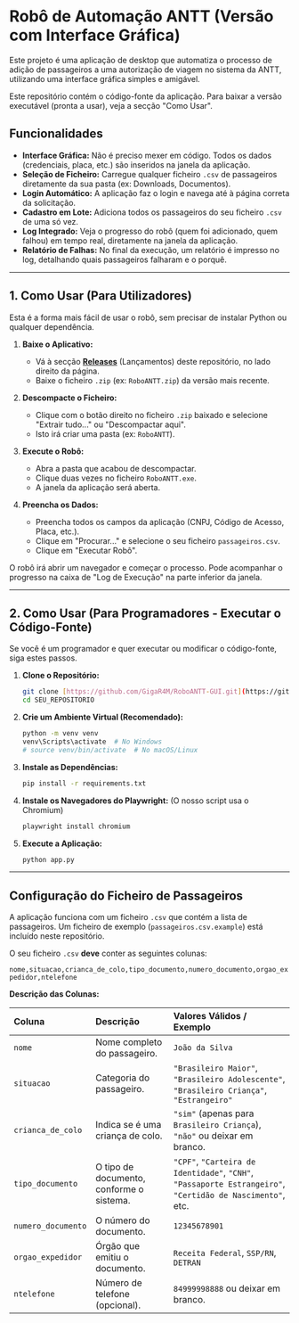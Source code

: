 # Robô de Automação ANTT (Versão com Interface Gráfica)

Este projeto é uma aplicação de desktop que automatiza o processo de adição de passageiros a uma autorização de viagem no sistema da ANTT, utilizando uma interface gráfica simples e amigável.

Este repositório contém o código-fonte da aplicação. Para baixar a versão executável (pronta a usar), veja a secção "Como Usar".



## Funcionalidades

* **Interface Gráfica:** Não é preciso mexer em código. Todos os dados (credenciais, placa, etc.) são inseridos na janela da aplicação.
* **Seleção de Ficheiro:** Carregue qualquer ficheiro `.csv` de passageiros diretamente da sua pasta (ex: Downloads, Documentos).
* **Login Automático:** A aplicação faz o login e navega até à página correta da solicitação.
* **Cadastro em Lote:** Adiciona todos os passageiros do seu ficheiro `.csv` de uma só vez.
* **Log Integrado:** Veja o progresso do robô (quem foi adicionado, quem falhou) em tempo real, diretamente na janela da aplicação.
* **Relatório de Falhas:** No final da execução, um relatório é impresso no log, detalhando quais passageiros falharam e o porquê.

---

## 1. Como Usar (Para Utilizadores)

Esta é a forma mais fácil de usar o robô, sem precisar de instalar Python ou qualquer dependência.

1.  **Baixe o Aplicativo:**
    * Vá à secção **[Releases](https://github.com/GigaR4M/RoboANTT-GUI/releases)** (Lançamentos) deste repositório, no lado direito da página.
    * Baixe o ficheiro `.zip` (ex: `RoboANTT.zip`) da versão mais recente.

2.  **Descompacte o Ficheiro:**
    * Clique com o botão direito no ficheiro `.zip` baixado e selecione "Extrair tudo..." ou "Descompactar aqui".
    * Isto irá criar uma pasta (ex: `RoboANTT`).

3.  **Execute o Robô:**
    * Abra a pasta que acabou de descompactar.
    * Clique duas vezes no ficheiro `RoboANTT.exe`.
    * A janela da aplicação será aberta.

4.  **Preencha os Dados:**
    * Preencha todos os campos da aplicação (CNPJ, Código de Acesso, Placa, etc.).
    * Clique em "Procurar..." e selecione o seu ficheiro `passageiros.csv`.
    * Clique em "Executar Robô".

O robô irá abrir um navegador e começar o processo. Pode acompanhar o progresso na caixa de "Log de Execução" na parte inferior da janela.

---

## 2. Como Usar (Para Programadores - Executar o Código-Fonte)

Se você é um programador e quer executar ou modificar o código-fonte, siga estes passos.

1.  **Clone o Repositório:**
    ```bash
    git clone [https://github.com/GigaR4M/RoboANTT-GUI.git](https://github.com/GigaR4M/RoboANTT-GUI.git)
    cd SEU_REPOSITORIO
    ```

2.  **Crie um Ambiente Virtual (Recomendado):**
    ```bash
    python -m venv venv
    venv\Scripts\activate  # No Windows
    # source venv/bin/activate  # No macOS/Linux
    ```

3.  **Instale as Dependências:**
    ```bash
    pip install -r requirements.txt
    ```

4.  **Instale os Navegadores do Playwright:**
    (O nosso script usa o Chromium)
    ```bash
    playwright install chromium
    ```

5.  **Execute a Aplicação:**
    ```bash
    python app.py
    ```

---

## Configuração do Ficheiro de Passageiros

A aplicação funciona com um ficheiro `.csv` que contém a lista de passageiros. Um ficheiro de exemplo (`passageiros.csv.example`) está incluído neste repositório.

O seu ficheiro `.csv` **deve** conter as seguintes colunas:

`nome,situacao,crianca_de_colo,tipo_documento,numero_documento,orgao_expedidor,ntelefone`

**Descrição das Colunas:**

| Coluna | Descrição | Valores Válidos / Exemplo |
| :--- | :--- | :--- |
| `nome` | Nome completo do passageiro. | `João da Silva` |
| `situacao` | Categoria do passageiro. | `"Brasileiro Maior"`, `"Brasileiro Adolescente"`, `"Brasileiro Criança"`, `"Estrangeiro"` |
| `crianca_de_colo`| Indica se é uma criança de colo. | `"sim"` (apenas para `Brasileiro Criança`), `"não"` ou deixar em branco. |
| `tipo_documento`| O tipo de documento, conforme o sistema. | `"CPF"`, `"Carteira de Identidade"`, `"CNH"`, `"Passaporte Estrangeiro"`, `"Certidão de Nascimento"`, etc. |
| `numero_documento`| O número do documento. | `12345678901` |
| `orgao_expedidor`| Órgão que emitiu o documento. | `Receita Federal`, `SSP/RN`, `DETRAN` |
| `ntelefone` | Número de telefone (opcional). | `84999998888` ou deixar em branco. |